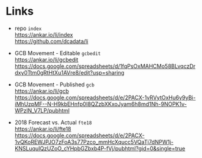 # Links

* repo `index`  
  https://ankar.io/li/index  
  https://github.com/dcadata/li

* GCB Movement - Editable `gcbedit`  
  https://ankar.io/li/gcbedit  
  https://docs.google.com/spreadsheets/d/1fqPsOxMAHCMo58BLvqczDrdxy0Ttm0gRtHtXu1AVre8/edit?usp=sharing

* GCB Movement - Published `gcb`  
  https://ankar.io/li/gcb  
  https://docs.google.com/spreadsheets/d/e/2PACX-1vRVytOxHu6y9yBi-iMhUzpMF--N-H9kbEHnfp0I8QZzbXKxoJyam6h8md1Nh-9NOPK1v-WPzlN_V7LP/pubhtml

* 2018 Forecast vs. Actual `fte18`  
  https://ankar.io/li/fte18  
  https://docs.google.com/spreadsheets/d/e/2PACX-1vQKoREWJPJO7zFoA3s77Pzco_mmHcXqucc5VQaTj7dNPW1j-KNSLuquIQzUZoO_cYHpbGZbxb4P-fVj/pubhtml?gid=0&single=true